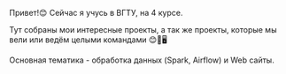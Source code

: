 Привет!😊 Сейчас я учусь в ВГТУ, на 4 курсе.

Тут собраны мои интересные проекты, а так же проекты, которые мы вели или ведём целыми командами 😊🎒🖥️

Основная тематика - обработка данных (Spark, Airflow) и Web сайты.
